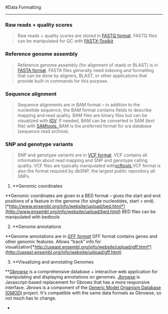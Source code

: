 #Data Formatting



-------------------



### **Raw reads + quality scores**



> Raw reads + quality scores are stored in [FASTQ format](http://maq.sourceforge.net/fastq.shtml). FASTQ files can be manipulated for QC with [FASTX-Toolkit](http://hannonlab.cshl.edu/fastx_toolkit/)



### **Reference genome assembly**



> Reference genome assembly (for alignment of reads or BLAST) is in [FASTA format](https://en.wikipedia.org/wiki/FASTA_format). FASTA files generally need indexing and formatting that can be done by aligners, BLAST, or other applications that provide built-in commands for this purpose.



### **Sequence alignment**



> Sequence alignments are in BAM format – in addition to the nucleotide sequence, the BAM format contains fields to describe mapping and read quality. BAM files are binary files but can be visualized with [IGV](http://www.broadinstitute.org/igv/). If needed, BAM can be converted in SAM (text file) with [SAMtools. ](http://samtools.sourceforge.net/)BAM is the preferred format for sra database (sequence read archive).



### **SNP and genotype variants**



> SNP and genotype variants are in [VCF format](http://www.1000genomes.org/wiki/Analysis/Variant%20Call%20Format/vcf-variant-call-format-version-40). VCF contains all information about read mapping and SNP and genotype calling quality. VCF files are typically manipulated with[vcftools ](https://vcftools.github.io/index.html)VCF format is also the format required by dbSNP, the largest public repository all SNPs.



1. **Genomic coordinates



 **Genomic coordinates are given in a BED format – gives the start and end positions of a feature in the genome (for single nucleotides, start = end).[*http://www.ensembl.org/info/website/upload/bed.html*](http://www.ensembl.org/info/website/upload/bed.html) BED files can be manipulated with bedtools



2. **Genome annotations



 **Genome annotations are in [*GFF format*](http://useast.ensembl.org/info/website/upload/gff.html) GFF format contains genes and other genomic features. Allows “track” info for visualization[*http://useast.ensembl.org/info/website/upload/gff.html*](http://useast.ensembl.org/info/website/upload/gff.html)



3. **Visualizing and annotating Genomes



 **[*Gbrowse*](http://gmod.org/wiki/GBrowse) is a comprehensive database + interactive web application for manipulating and displaying annotations on genomes. [Jbrowse](http://jbrowse.org/) is Javascript-based replacement for Gbrows that has a more responsive interface. Jbrows is a component of the [Generic Model Organism Database (GMOD)](http://gmod.org/wiki/Main_Page) project. It's compatible with the same data formats as Gbrowse, so not much has to change.



-


